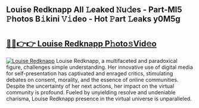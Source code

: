 ## Louise Redknapp All 𝙻eaked 𝙽u𝚍es - Part-MI5 𝙿hotos B𝚒kini 𝚅𝚒deo - Hot 𝙿art 𝙻eaks y0M5g

# <h2><a href="http://ld0pfz4.urlbe.top/?page=Louise+Redknapp">🔗🔗👉👉 Louise Redknapp P𝚑oto𝚜Vid𝚎o</a></h2>

[![Louise Redknapp](https://i.imgur.com/eBuTRDB.gif)](http://ld0pfz4.urlbe.top/?page=Louise+Redknapp)
Louise Redknapp, a multifaceted and paradoxical figure, challenges simple understanding. Her innovative use of digital media for self-presentation has captivated and enraged critics, stimulating debates on consent, morality, and the essence of online communities. Despite the uncertainty of her next actions, her impact on the virtual community is profound. Fueled by unyielding resolve and undeniable charisma, Louise Redknapp presence in the virtual universe is unparalleled.
